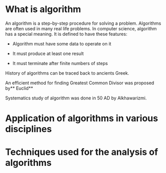 # What is algorithm

An algorithm is a step-by-step procedure for solving a problem. Algorithms are often used in many real life problems. In computer science, algorithm has a special meaning. It is defined to have these features:

* Algorithm must have some data to operate on it

* It must produce at least one result

* It must terminate after finite numbers of steps

History of algorithms can be traced back to ancients Greek.

An efficient method for finding Greatest Common Divisor was proposed by** Euclid**

Systematics study of algorithm was done in 50 AD by Alkhawarizmi.

# Application of algorithms in various disciplines

# Techniques used for the analysis of algorithms



